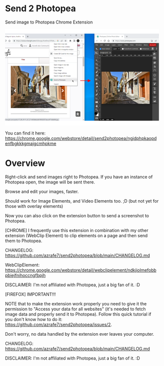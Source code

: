 # Send 2 Photopea
Send image to Photopea Chrome Extension

![alt text](./webstore_assets/screenshot_01.png "Screenshot")

You can find it here: https://chrome.google.com/webstore/detail/send2photopea/ngjdphpkaopdenfbgkkkgmajgcmhpkme

# Overview
Right-click and send images right to Photopea.
If you have an instance of Photopea open, the image will be sent there.

Browse and edit your images, faster.

Should work for Image Elements, and Video Elements too. ;D
(but not yet for those with overlay elements)

Now you can also click on the extension button to send a screenshot to Photopea.

[CHROME]
I frequently use this extension in combination with my other extension (WebClip Element) to clip elements on a page and then send them to Photopea.

CHANGELOG: https://github.com/azrafe7/send2photopea/blob/main/CHANGELOG.md

WebClipElement: https://chrome.google.com/webstore/detail/webclipelement/ndkjiolmefobbpbiejfnihoccngfbpjh

DISCLAIMER: I'm not affiliated with Photopea, just a big fan of it. :D


[FIREFOX]
IMPORTANT!!!

NOTE that to make the extension work properly you need to give it the permission to "Access your data for all websites" (it's needed to fetch image data and properly send it to Photopea).
Follow this quick tutorial if you don't know how to do it: https://github.com/azrafe7/send2photopea/issues/2.

Don't worry, no data handled by the extension ever leaves your computer.

CHANGELOG: https://github.com/azrafe7/send2photopea/blob/main/CHANGELOG.md

DISCLAIMER: I'm not affiliated with Photopea, just a big fan of it. :D


